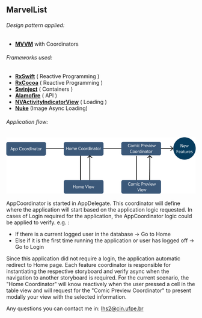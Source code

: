 ## MarvelList

###### Design pattern applied: 
- **[MVVM](https://en.wikipedia.org/wiki/Model%E2%80%93view%E2%80%93viewmodel)** with Coordinators


###### Frameworks used: 
- **[RxSwift](https://github.com/ReactiveX/RxSwift)** ( Reactive Programming )
- **[RxCocoa](https://github.com/ReactiveX/RxSwift)** ( Reactive Programming )
- **[Swinject](https://github.com/Swinject/Swinject)** ( Containers )
- **[Alamofire](https://github.com/Alamofire/Alamofire)** ( API )
- **[NVActivityIndicatorView](https://github.com/ninjaprox/NVActivityIndicatorView)** ( Loading )
- **[Nuke](https://github.com/kean/Nuke)** (Image Async Loading)

###### Application flow: 
![Coordinators with Navigation flow](https://github.com/lhs2/MarvelList/blob/master/MarvelList/MarvelList/Base/NavigationFlow.png)

AppCoordinator is started in AppDelegate. This coordinator will define where the application will start based on the application logic requested. In cases of Login required for the application, the AppCoordinator logic could be applied to verify. e.g. : 
  - If there is a current logged user in the database -> Go to Home
  - Else if it is the first time running the application or user has logged off -> Go to Login
  
Since this application did not require a login, the application automatic redirect to Home page.
Each feature coordinator is responsible for instantiating the respective storyboard and verify async when the navigation to another storyboard is required.
For the current scenario, the "Home Coordinator" will know reactively when the user pressed a cell in the table view and will request for the "Comic Preview Coordinator" to present modally your view with the selected information.


Any questions you can contact me in: lhs2@cin.ufpe.br
